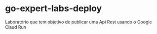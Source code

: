 # go-expert-labs-deploy
Laboratório que tem objetivo de publicar uma Api Rest usando o Google Claud Run
